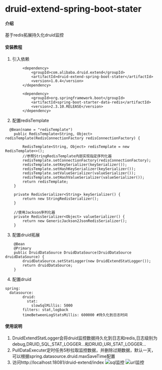 # druid-extend-spring-boot-stater

#### 介绍
基于redis拓展持久化druid监控



#### 安装教程

1.  引入依赖

```
        <dependency>
            <groupId>com.alibaba.druid.extend</groupId>
            <artifactId>druid-extend-spring-boot-stater</artifactId>
            <version>1.0.4</version>
        </dependency>

        <dependency>
            <groupId>org.springframework.boot</groupId>
            <artifactId>spring-boot-starter-data-redis</artifactId>
            <version>2.3.10.RELEASE</version>
        </dependency>
```



2.  配置redisTemplate
```
  @Bean(name = "redisTemplate")
    public RedisTemplate<String, Object> redisTemplate(RedisConnectionFactory redisConnectionFactory) {

        RedisTemplate<String, Object> redisTemplate = new RedisTemplate<>();
        //参照StringRedisTemplate内部实现指定序列化器
        redisTemplate.setConnectionFactory(redisConnectionFactory);
        redisTemplate.setKeySerializer(keySerializer());
        redisTemplate.setHashKeySerializer(keySerializer());
        redisTemplate.setValueSerializer(valueSerializer());
        redisTemplate.setHashValueSerializer(valueSerializer());
        return redisTemplate;
    }

    private RedisSerializer<String> keySerializer() {
        return new StringRedisSerializer();
    }

    //使用Jackson序列化器
    private RedisSerializer<Object> valueSerializer() {
        return new GenericJackson2JsonRedisSerializer();
    }
```

3.  配置druid拓展


```
    @Bean
    @Primary
    public DruidDataSource DruidDataSource(DruidDataSource druidDataSource) {
        druidDataSource.setStatLogger(new DruidExtendStatLogger());
        return druidDataSource;
    }
```
4.  配置druid

```
spring:
  datasource:
        druid:
          stat:
            slowSqlMillis: 5000
        filters: stat,logback
        timeBetweenLogStatsMillis: 600000 #持久化到日志时间
```



#### 使用说明

1.  DruidExtendStatLogger会将druid监控数据持久化到日志和redis,日志级别为debug,DRUID_SQL_STAT_LOGGER...和DRUID_URI_STAT_LOGGER...
2.  PullDataExecuter定时任务5秒拉取监控数据，并删除过期数据，默认一天，可以根据spring.datasource.druid.maxSaveTime配置
3.  访问http://localhost:18081/druid-extend/index
![sql监控](https://foruda.gitee.com/images/1683636329803663576/b1c584f6_2147200.png "屏幕截图")
![url监控](https://foruda.gitee.com/images/1683636354017283246/84ad13df_2147200.png "屏幕截图")


